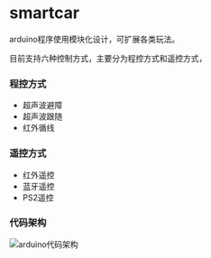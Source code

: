 # smartcar

arduino程序使用模块化设计，可扩展各类玩法。

目前支持六种控制方式，主要分为程控方式和遥控方式，
### 程控方式
* 超声波避障
* 超声波跟随
* 红外循线
### 遥控方式
* 红外遥控
* 蓝牙遥控
* PS2遥控
### 代码架构
![arduino代码架构](https://github.com/makingrobot/smartcar/blob/master/architecture.jpg)
